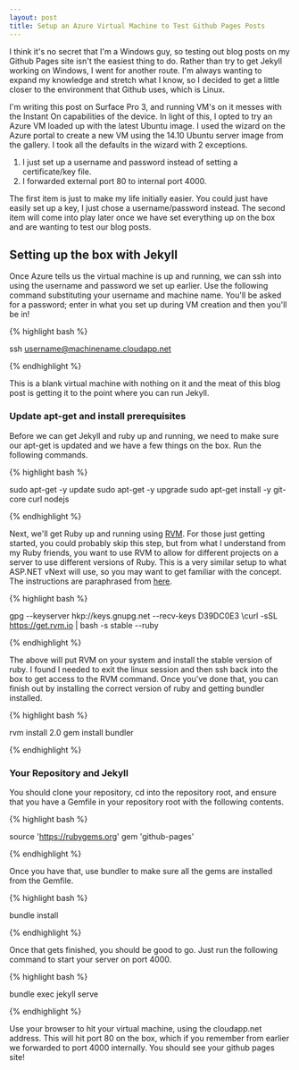 ```yaml
---
layout: post
title: Setup an Azure Virtual Machine to Test Github Pages Posts
---
```


I think it's no secret that I'm a Windows guy, so testing out blog posts on my Github Pages site isn't the easiest thing to do.  Rather than try to get Jekyll working on Windows, I went for another route.  I'm always wanting to expand my knowledge and stretch what I know, so I decided to get a little closer to the environment that Github uses, which is Linux.

I'm writing this post on Surface Pro 3, and running VM's on it messes with the Instant On capabilities of the device.  In light of this, I opted to try an Azure VM loaded up with the latest Ubuntu image.  I used the wizard on the Azure portal to create a new VM using the 14.10 Ubuntu server image from the gallery.  I took all the defaults in the wizard with 2 exceptions.

1. I just set up a username and password instead of setting a certificate/key file.
2. I forwarded external port 80 to internal port 4000.

The first item is just to make my life initially easier.  You could just have easily set up a key, I just chose a username/password instead.  The second item will come into play later once we have set everything up on the box and are wanting to test our blog posts.

## Setting up the box with Jekyll

Once Azure tells us the virtual machine is up and running, we can ssh into using the username and password we set up earlier.  Use the following command substituting your username and machine name.  You'll be asked for a password; enter in what you set up during VM creation and then you'll be in!

{% highlight bash %}

ssh username@machinename.cloudapp.net

{% endhighlight %}

This is a blank virtual machine with nothing on it and the meat of this blog post is getting it to the point where you can run Jekyll.

### Update apt-get and install prerequisites

Before we can get Jekyll and ruby up and running, we need to make sure our apt-get is updated and we have a few things on the box.  Run the following commands.

{% highlight bash %}

sudo apt-get -y update
sudo apt-get -y upgrade
sudo apt-get install -y git-core curl nodejs

{% endhighlight %}

Next, we'll get Ruby up and running using [RVM](https://rvm.io/).  For those just getting started, you could probably skip this step, but from what I understand from my Ruby friends, you want to use RVM to allow for different projects on a server to use different versions of Ruby.  This is a very similar setup to what ASP.NET vNext will use, so you may want to get familiar with the concept.  The instructions are paraphrased from [here](https://rvm.io/rvm/install).

{% highlight bash %}

gpg --keyserver hkp://keys.gnupg.net --recv-keys D39DC0E3
\curl -sSL https://get.rvm.io | bash -s stable --ruby

{% endhighlight %} 

The above will put RVM on your system and install the stable version of ruby.  I found I needed to exit the linux session and then ssh back into the box to get access to the RVM command.  Once you've done that, you can finish out by installing the correct version of ruby and getting bundler installed.

{% highlight bash %}

rvm install 2.0
gem install bundler

{% endhighlight %} 

### Your Repository and Jekyll

You should clone your repository, cd into the repository root, and ensure that you have a Gemfile in your repository root with the following contents.

{% highlight bash %}

source 'https://rubygems.org'
gem 'github-pages'

{% endhighlight %} 

Once you have that, use bundler to make sure all the gems are installed from the Gemfile.

{% highlight bash %}

bundle install

{% endhighlight %} 

Once that gets finished, you should be good to go.  Just run the following command to start your server on port 4000.

{% highlight bash %}

bundle exec jekyll serve

{% endhighlight %} 

Use your browser to hit your virtual machine, using the cloudapp.net address.  This will hit port 80 on the box, which if you remember from earlier we forwarded to port 4000 internally.  You should see your github pages site!
